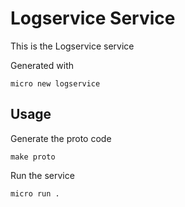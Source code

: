 # Logservice Service

This is the Logservice service

Generated with

```
micro new logservice
```

## Usage

Generate the proto code

```
make proto
```

Run the service

```
micro run .
```